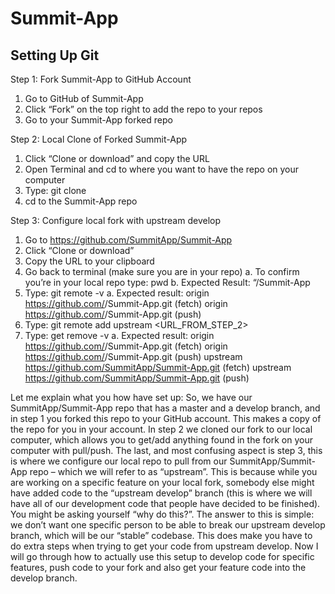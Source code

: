 # Summit-App

## Setting Up Git
Step 1: Fork Summit-App to GitHub Account
1.	Go to GitHub of Summit-App
2.	Click “Fork” on the top right to add the repo to your repos
3.	Go to your Summit-App forked repo


Step 2: Local Clone of Forked Summit-App
1.	Click “Clone or download” and copy the URL 
2.	Open Terminal and cd to where you want to have the repo on your computer
3.	Type: git clone <URL>
4.	cd to the Summit-App repo

Step 3: Configure local fork with upstream develop
1.	Go to https://github.com/SummitApp/Summit-App
2.	Click “Clone or download”
3.	Copy the URL to your clipboard
4.	Go back to terminal (make sure you are in your repo)
a.	To confirm you’re in your local repo type: pwd
b.	Expected Result: “<PATH>/Summit-App
5.	Type: git remote -v
a.	Expected result:
origin  https://github.com/<USERNAME>/Summit-App.git (fetch)
origin  https://github.com/<USERNAME>/Summit-App.git (push)
6.	Type: git remote add upstream <URL_FROM_STEP_2>
7.	Type: get remove -v 
a.	Expected result:
origin  https://github.com/<USERNAME>/Summit-App.git (fetch)
origin  https://github.com/<USERNAME>/Summit-App.git (push)
upstream         https://github.com/SummitApp/Summit-App.git (fetch)
upstream         https://github.com/SummitApp/Summit-App.git (push)

Let me explain what you how have set up:
So, we have our SummitApp/Summit-App repo that has a master and a develop branch, and in step 1 you forked this repo to your GitHub account. This makes a copy of the repo for you in your account. In step 2 we cloned our fork to our local computer, which allows you to get/add anything found in the fork on your computer with pull/push. The last, and most confusing aspect is step 3, this is where we configure our local repo to pull from our SummitApp/Summit-App repo – which we will refer to as “upstream”. This is because while you are working on a specific feature on your local fork, somebody else might have added code to the “upstream develop” branch (this is where we will have all of our development code that people have decided to be finished). You might be asking yourself “why do this?”. The answer to this is simple: we don’t want one specific person to be able to break our upstream develop branch, which will be our “stable” codebase. This does make you have to do extra steps when trying to get your code from upstream develop. Now I will go through how to actually use this setup to develop code for specific features, push code to your fork and also get your feature code into the develop branch.
